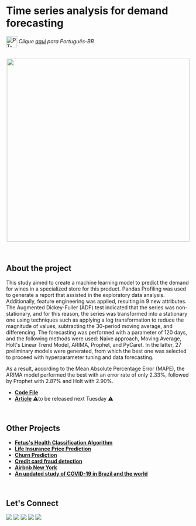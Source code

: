 # Time series analysis for demand forecasting 

<img align="center" alt="PT-BR" height="30" width="30" src="https://em-content.zobj.net/thumbs/120/whatsapp/326/flag-brazil_1f1e7-1f1f7.png"> _Clique [aqui](https://github.com/raffaloffredo/demand_forecasting_with_time_series_portuguese) para Português-BR_   
<br/>

<p align="center">
  <img src="https://blogger.googleusercontent.com/img/b/R29vZ2xl/AVvXsEhWApZWwMXe9_ymkjJSe_ciD8zUbCnnNbP8qYYknSi4hxd7TIqZ1JnAspLxQahgC-_44sclV-81Px5eYouEDlBZPfHfSrNOO3QcYQtLMkhKLkA6X4XAu3vYsa6HwD0f9W1nXt01Ru1nCfRAZ_Y1EvG_D_VfmRz0Q2Cnxyr1tK-ZjDv_VDomxUx4Bk-4-yk/s16000/clock_ts.png" height=500px>
</p>
<br/>

## About the project
This study aimed to create a machine learning model to predict the demand for wines in a specialized store for this product. Pandas Profiling was used to generate a report that assisted in the exploratory data analysis. Additionally, feature engineering was applied, resulting in 9 new attributes. The Augmented Dickey-Fuller (ADF) test indicated that the series was non-stationary, and for this reason, the series was transformed into a stationary one using techniques such as applying a log transformation to reduce the magnitude of values, subtracting the 30-period moving average, and differencing. The forecasting was performed with a parameter of 120 days, and the following methods were used: Naive approach, Moving Average, Holt's Linear Trend Model, ARIMA, Prophet, and PyCaret. In the latter, 27 preliminary models were generated, from which the best one was selected to proceed with hyperparameter tuning and data forecasting.

As a result, according to the Mean Absolute Percentage Error (MAPE), the ARIMA model performed the best with an error rate of only 2.33%, followed by Prophet with 2.87% and Holt with 2.90%.

* **[Code File](https://github.com/raffaloffredo/demand_forecasting_with_time_series/blob/main/%5BLoffredoDS%5D_Demand_forecasting_with_Time_Series.ipynb)**
* **[Article]()** ⚠️to be released next Tuesday ⚠️

<br/>

## Other Projects

* **[Fetus's Health Classification Algorithm](https://github.com/raffaloffredo/fetus_health_classification)**
* **[Life Insurance Price Prediction](https://github.com/raffaloffredo/life_insurance_price_prediction)**
* **[Churn Prediction](https://github.com/raffaloffredo/churn_prediction)**
* **[Credit card fraud detection](https://github.com/raffaloffredo/fraud_detection)**
* **[Airbnb New York](https://github.com/raffaloffredo/airbnb_new_york)**
* **[An updated study of COVID-19 in Brazil and the world](https://github.com/raffaloffredo/covid_2023)**
<br/>

 ## Let's Connect
<div>
  <a href="https://www.linkedin.com/in/raffaela-loffredo/" target="_blank"><img src="https://img.shields.io/badge/-LinkedIn-%230077B5?style=for-the-badge&logo=linkedin&logoColor=white" target="_blank"></a>
    <a href="https://sites.google.com/view/loffredo/" target="_blank"><img src="https://img.shields.io/badge/website-000000?style=for-the-badge&logo=About.me&logoColor=white"></a>
  <a href = "mailto:raffaloffredo@protonmail.com"><img src="https://img.shields.io/badge/ProtonMail-8B89CC?style=for-the-badge&logo=protonmail&logoColor=white" target="_blank"></a>
  <a href="https://instagram.com/loffredo.ds" target="_blank"><img src="https://img.shields.io/badge/-Instagram-%23E4405F?style=for-the-badge&logo=instagram&logoColor=white" target="_blank"></a>
  <a href="https://medium.com/@loffredo.ds" target="_blank"><img src="https://img.shields.io/badge/Medium-12100E?style=for-the-badge&logo=medium&logoColor=white"></a>
</div>

